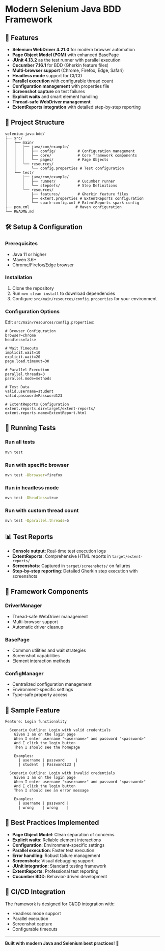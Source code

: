 # Modern Selenium Java BDD Framework

## 🚀 Features
- **Selenium WebDriver 4.21.0** for modern browser automation
- **Page Object Model (POM)** with enhanced BasePage
- **JUnit 4.13.2** as the test runner with parallel execution
- **Cucumber 7.16.1** for BDD (Gherkin feature files)
- **Multi-browser support** (Chrome, Firefox, Edge, Safari)
- **Headless mode** support for CI/CD
- **Parallel execution** with configurable thread count
- **Configuration management** with properties file
- **Screenshot capture** on test failures
- **Explicit waits** and smart element handling
- **Thread-safe WebDriver management**
- **ExtentReports integration** with detailed step-by-step reporting

## 📁 Project Structure
```
selenium-java-bdd/
├── src/
│   ├── main/
│   │   ├── java/com/example/
│   │   │   ├── config/          # Configuration management
│   │   │   ├── core/            # Core framework components
│   │   │   └── pages/           # Page Objects
│   │   └── resources/
│   │       └── config.properties # Test configuration
│   └── test/
│       ├── java/com/example/
│       │   ├── runner/          # Cucumber runner
│       │   └── stepdefs/        # Step Definitions
│       └── resources/
│           ├── features/        # Gherkin feature files
│           ├── extent.properties # ExtentReports configuration
│           └── spark-config.xml # ExtentReports spark config
├── pom.xml                     # Maven configuration
└── README.md
```

## 🛠️ Setup & Configuration

### Prerequisites
- Java 11 or higher
- Maven 3.6+
- Chrome/Firefox/Edge browser

### Installation
1. Clone the repository
2. Run `mvn clean install` to download dependencies
3. Configure `src/main/resources/config.properties` for your environment

### Configuration Options
Edit `src/main/resources/config.properties`:
```properties
# Browser Configuration
browser=chrome
headless=false

# Wait Timeouts
implicit.wait=10
explicit.wait=20
page.load.timeout=30

# Parallel Execution
parallel.threads=3
parallel.mode=methods

# Test Data
valid.username=student
valid.password=Password123

# ExtentReports Configuration
extent.reports.dir=target/extent-reports/
extent.reports.name=ExtentReport.html
```

## 🚀 Running Tests

### Run all tests
```bash
mvn test
```

### Run with specific browser
```bash
mvn test -Dbrowser=firefox
```

### Run in headless mode
```bash
mvn test -Dheadless=true
```

### Run with custom thread count
```bash
mvn test -Dparallel.threads=5
```

## 📊 Test Reports
- **Console output**: Real-time test execution logs
- **ExtentReports**: Comprehensive HTML reports in `target/extent-reports/`
- **Screenshots**: Captured in `target/screenshots/` on failures
- **Step-by-step reporting**: Detailed Gherkin step execution with screenshots

## 🔧 Framework Components

### DriverManager
- Thread-safe WebDriver management
- Multi-browser support
- Automatic driver cleanup

### BasePage
- Common utilities and wait strategies
- Screenshot capabilities
- Element interaction methods

### ConfigManager
- Centralized configuration management
- Environment-specific settings
- Type-safe property access

## 📝 Sample Feature
```gherkin
Feature: Login functionality

  Scenario Outline: Login with valid credentials
    Given I am on the login page
    When I enter username "<username>" and password "<password>"
    And I click the login button
    Then I should see the homepage

    Examples:
      | username | password     |
      | student  | Password123 |

  Scenario Outline: Login with invalid credentials
    Given I am on the login page
    When I enter username "<username>" and password "<password>"
    And I click the login button
    Then I should see an error message

    Examples:
      | username | password |
      | wrong    | wrong    |
```

## 🎯 Best Practices Implemented
- **Page Object Model**: Clean separation of concerns
- **Explicit waits**: Reliable element interactions
- **Configuration**: Environment-specific settings
- **Parallel execution**: Faster test execution
- **Error handling**: Robust failure management
- **Screenshots**: Visual debugging support
- **JUnit integration**: Standard testing framework
- **ExtentReports**: Professional test reporting
- **Cucumber BDD**: Behavior-driven development

## 🔄 CI/CD Integration
The framework is designed for CI/CD integration with:
- Headless mode support
- Parallel execution
- Screenshot capture
- Configurable timeouts

---
**Built with modern Java and Selenium best practices!** 🚀 